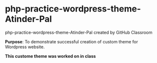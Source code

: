 # php-practice-wordpress-theme-Atinder-Pal
php-practice-wordpress-theme-Atinder-Pal created by GitHub Classroom

**Purpose**: To demonstrate successful creation of custom theme for Wordpress website.

**This custome theme was worked on in class**
